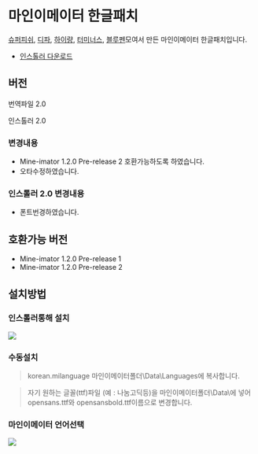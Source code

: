 # 마인이메이터 한글패치
[슈퍼피쉬](https://blog.naver.com/kyjun0803),
[디파](https://blog.naver.com/cjw7331),
[하이량](https://blog.naver.com/chenny0607),
[터미너스](https://blog.naver.com/bldblood5876),
[블루펜](http://yeoj34760.blog.me/)모여서 만든 마인이메이터 한글패치입니다.

* [인스톨러 다운로드](https://github.com/yeoj34760/Mine-imator_korean_patch/releases)
## 버전
번역파일 2.0

인스톨러 2.0
### 변경내용
* Mine-imator 1.2.0 Pre-release 2 호환가능하도록 하였습니다.
* 오타수정하였습니다.
### 인스톨러 2.0 변경내용
* 폰트번경하였습니다.
## 호환가능 버전
* Mine-imator 1.2.0 Pre-release 1
* Mine-imator 1.2.0 Pre-release 2
## 설치방법
### 인스톨러통해 설치
[![](https://yeoj34760.github.io/Mine-imator_korean_patch/gif/install.gif)](https://yeoj34760.github.io/Mine-imator_korean_patch/gif/install.gif)
### 수동설치
> korean.milanguage
마인이메이터폴더\Data\Languages에 복사합니다.

> 자기 원하는 글꼴(ttf)파일 (예 : 나눔고딕등)을
마인이메이터폴더\Data\에 넣어
opensans.ttf와 opensansbold.ttf이름으로 변경합니다.
### 마인이메이터 언어선택
[![](https://yeoj34760.github.io/Mine-imator_korean_patch/gif/patch.gif)](https://yeoj34760.github.io/Mine-imator_korean_patch/gif/patch.gif)
